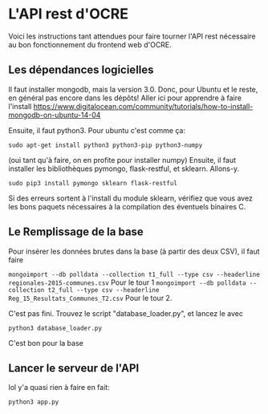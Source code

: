 # L'API rest d'OCRE

Voici les instructions tant attendues pour faire tourner l'API rest nécessaire au bon fonctionnement du frontend web d'OCRE.

## Les dépendances logicielles

Il faut installer mongodb, mais la version 3.0. Donc, pour Ubuntu et le reste, en général pas encore dans les dépôts!
Aller ici pour apprendre à faire l'install https://www.digitalocean.com/community/tutorials/how-to-install-mongodb-on-ubuntu-14-04

Ensuite, il faut python3. Pour ubuntu c'est comme ça:

`sudo apt-get install python3 python3-pip python3-numpy`

(oui tant qu'à faire, on en profite pour installer numpy)
Ensuite, il faut installer les bibliothèques pymongo, flask-restful, et sklearn. Allons-y.

`sudo pip3 install pymongo sklearn flask-restful`

Si des erreurs sortent à l'install du module sklearn, vérifiez que vous avez les bons paquets nécessaires à la compilation des éventuels binaires C.

## Le Remplissage de la base

Pour insérer les données brutes dans la base (à partir des deux CSV), il faut faire

`mongoimport --db polldata --collection t1_full --type csv --headerline regionales-2015-communes.csv`
Pour le tour 1
`mongoimport --db polldata --collection t2_full --type csv --headerline Reg_15_Resultats_Communes_T2.csv`
Pour le tour 2.

C'est pas fini. Trouvez le script "database_loader.py", et lancez le avec

`python3 database_loader.py`

C'est bon pour la base

## Lancer le serveur de l'API

lol y'a quasi rien à faire en fait:

`python3 app.py`
